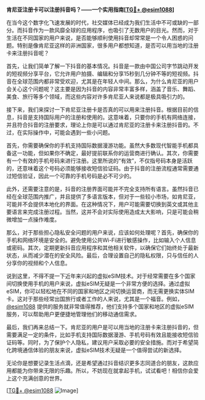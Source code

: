 **肯尼亚注册卡可以注册抖音吗？——一个实用指南[[TG💪+ @esim1088](https://t.me/s/esim1088)]**

在当今这个数字化飞速发展的时代，社交媒体已经成为我们生活中不可或缺的一部分。而抖音作为一款风靡全球的应用程序，也吸引了无数用户的目光。然而，对于生活在不同国家的用户来说，是否能够顺利使用抖音却常常是一个令人困惑的问题。特别是像肯尼亚这样的非洲国家，很多用户都想知道，是否可以用当地的注册卡来注册抖音呢？

首先，让我们简单了解一下抖音的基本情况。抖音是一款由中国公司字节跳动开发的短视频分享平台，它允许用户拍摄、编辑和分享15秒到几分钟不等的短视频。抖音在全球范围内都非常受欢迎，尤其是在年轻人中间。那么，为什么肯尼亚的用户会关心这个问题呢？这主要是因为抖音的内容非常丰富多样，涵盖了音乐、舞蹈、美食、旅行等多个领域，而这些内容对许多肯尼亚人来说都是极具吸引力的。

接下来，我们来探讨一下肯尼亚注册卡是否真的可以用来注册抖音。根据目前的信息，抖音是支持国际用户的注册和使用的。这意味着，只要你的手机有网络连接，并且符合抖音的注册要求，理论上你是可以通过肯尼亚的注册卡来注册抖音的。不过，在实际操作中，可能会遇到一些小问题。

首先，你需要确保你的手机支持国际数据漫游功能。虽然大多数现代智能手机都具备这一功能，但如果你不确定，最好提前联系你的运营商进行确认。其次，你需要有一个有效的手机号码来进行注册。这里所说的“有效”，不仅指号码本身是活跃的，还意味着这个号码必须能够接收短信验证码。由于抖音的注册流程通常需要通过短信验证，因此一个可靠的手机号码是必不可少的。

此外，还需要注意的是，抖音的注册界面可能并不完全支持所有语言。虽然抖音已经在全球范围内推广，并且提供了多语言版本，但对于一些较小市场，如肯尼亚，可能并不会提供本地化的界面。在这种情况下，用户可能需要切换到英文或其他主要语言来完成注册过程。当然，这并不会对实际使用造成太大影响，只是可能会稍微增加一点操作难度。

那么，对于那些担心隐私安全问题的用户来说，应该如何处理呢？首先，确保你的手机和网络环境是安全的。避免使用公共Wi-Fi进行敏感操作，比如输入个人信息或密码。其次，定期更新抖音应用程序和其他相关软件，以确保它们始终处于最新状态，从而减少潜在的安全风险。最后，合理设置自己的隐私权限，只与信任的人分享你的视频和个人信息。

说到这里，不得不提一下近年来兴起的虚拟eSIM技术。对于经常需要在多个国家间切换使用手机的用户来说，虚拟eSIM无疑是一个非常方便的选择。通过虚拟eSIM，你可以轻松地在不同的国家和地区之间切换运营商，而无需更换实体SIM卡。这对于那些经常出国旅行或者工作的人来说，尤其是一个福音。例如，[@esim1088](https://t.me/s/esim1088) 提供的服务就非常值得推荐，他们支持多个国家和地区的虚拟eSIM服务，可以帮助用户更便捷地管理他们的移动通信需求。

最后，我们再来总结一下。肯尼亚的用户是可以用当地的注册卡来注册抖音的，但需要满足一定的条件，比如手机支持国际数据漫游、手机号码有效且能接收短信验证码等。同时，为了保护个人隐私，建议用户采取必要的安全措施。而对于希望简化跨境通信体验的朋友来说，虚拟eSIM技术无疑是一个值得尝试的新选择。

无论你是想要记录生活点滴，还是希望通过抖音结识更多志同道合的朋友，这款应用都能为你带来无限的乐趣。所以，不妨现在就拿起手机，试试看吧！相信你会爱上这个充满创意的世界。

[[TG💪+ @esim1088](https://t.me/s/esim1088) ![Image](https://i.postimg.cc/4NQfJmqS/Snipaste-2025-05-13-00-14-12.png)]